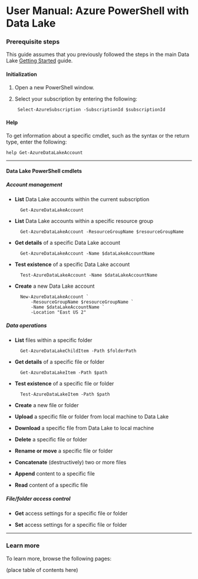 # User Manual: Azure PowerShell with Data Lake


### Prerequisite steps

This guide assumes that you previously followed the steps in the main Data Lake [Getting Started](../GettingStarted.md) guide.


#### Initialization
1. Open a new PowerShell window.
1. Select your subscription by entering the following:

        Select-AzureSubscription -SubscriptionId $subscriptionId

#### Help
To get information about a specific cmdlet, such as the syntax or the return type, enter the following:
    
    help Get-AzureDataLakeAccount


------------

#### Data Lake PowerShell cmdlets

##### Account management

* **List** Data Lake accounts within the current subscription
    
        Get-AzureDataLakeAccount
    
* **List** Data Lake accounts within a specific resource group
    
        Get-AzureDataLakeAccount -ResourceGroupName $resourceGroupName
    
* **Get details** of a specific Data Lake account
    
        Get-AzureDataLakeAccount -Name $dataLakeAccountName

* **Test existence** of a specific Data Lake account

        Test-AzureDataLakeAccount -Name $dataLakeAccountName

* **Create** a new Data Lake account

        New-AzureDataLakeAccount `
            -ResourceGroupName $resourceGroupName `
            -Name $dataLakeAccountName `
            -Location "East US 2"


##### Data operations

* **List** files within a specific folder

		Get-AzureDataLakeChildItem -Path $folderPath

* **Get details** of a specific file or folder

		Get-AzureDataLakeItem -Path $path

* **Test existence** of a specific file or folder

		Test-AzureDataLakeItem -Path $path

* **Create** a new file or folder

* **Upload** a specific file or folder from local machine to Data Lake

* **Download** a specific file from Data Lake to local machine

* **Delete** a specific file or folder

* **Rename or move** a specific file or folder

* **Concatenate** (destructively) two or more files

* **Append** content to a specific file

* **Read** content of a specific file


##### File/folder access control

* **Get** access settings for a specific file or folder

* **Set** access settings for a specific file or folder

------------

### Learn more

To learn more, browse the following pages:

(place table of contents here)